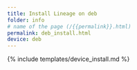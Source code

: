 ```yaml
---
title: Install Lineage on deb
folder: info
# name of the page (/{{permalink}}.html)
permalink: deb_install.html
device: deb
---
```

{% include templates/device_install.md %}
